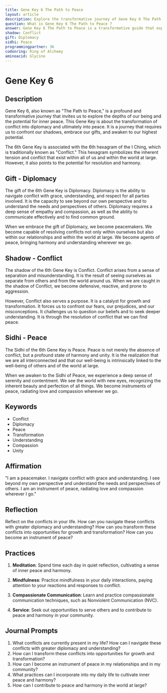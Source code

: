 ```yaml
---
title: Gene Key 6 The Path to Peace
layout: article
description: Explore the transformative journey of Gene Key 6 The Path to Peace. Discover how to navigate conflict with diplomacy, awaken to your highest potential, and become an instrument of peace.
question: What is Gene Key 6 The Path to Peace ?
answer: Gene Key 6 The Path to Peace is a transformative guide that explores the journey from conflict to resolution. It's a profound tool for personal growth, fostering inner peace and harmony through self-awareness and understanding.
shadow: Conflict
gift: Diplomacy
sidhi: Peace
programmingpartner: 36
codonring: Ring of Alchemy
aminoacid: Glycine
---
```

# Gene Key 6

## Description

Gene Key 6, also known as "The Path to Peace," is a profound and transformative journey that invites us to explore the depths of our being and the potential for inner peace. This Gene Key is about the transformation of conflict into diplomacy and ultimately into peace. It is a journey that requires us to confront our shadows, embrace our gifts, and awaken to our highest potential.

The 6th Gene Key is associated with the 6th hexagram of the I Ching, which is traditionally known as "Conflict." This hexagram symbolizes the inherent tension and conflict that exist within all of us and within the world at large. However, it also points to the potential for resolution and harmony.

## Gift - Diplomacy

The gift of the 6th Gene Key is Diplomacy. Diplomacy is the ability to navigate conflict with grace, understanding, and respect for all parties involved. It is the capacity to see beyond our own perspective and to understand the needs and perspectives of others. Diplomacy requires a deep sense of empathy and compassion, as well as the ability to communicate effectively and to find common ground.

When we embrace the gift of Diplomacy, we become peacemakers. We become capable of resolving conflicts not only within ourselves but also within our relationships and within the world at large. We become agents of peace, bringing harmony and understanding wherever we go.

## Shadow - Conflict

The shadow of the 6th Gene Key is Conflict. Conflict arises from a sense of separation and misunderstanding. It is the result of seeing ourselves as separate from others and from the world around us. When we are caught in the shadow of Conflict, we become defensive, reactive, and prone to aggression.

However, Conflict also serves a purpose. It is a catalyst for growth and transformation. It forces us to confront our fears, our prejudices, and our misconceptions. It challenges us to question our beliefs and to seek deeper understanding. It is through the resolution of conflict that we can find peace.

## Sidhi - Peace

The Sidhi of the 6th Gene Key is Peace. Peace is not merely the absence of conflict, but a profound state of harmony and unity. It is the realization that we are all interconnected and that our well-being is intrinsically linked to the well-being of others and of the world at large.

When we awaken to the Sidhi of Peace, we experience a deep sense of serenity and contentment. We see the world with new eyes, recognizing the inherent beauty and perfection of all things. We become instruments of peace, radiating love and compassion wherever we go.

## Keywords

- Conflict
- Diplomacy
- Peace
- Transformation
- Understanding
- Compassion
- Unity

## Affirmation

"I am a peacemaker. I navigate conflict with grace and understanding. I see beyond my own perspective and understand the needs and perspectives of others. I am an instrument of peace, radiating love and compassion wherever I go."

## Reflection

Reflect on the conflicts in your life. How can you navigate these conflicts with greater diplomacy and understanding? How can you transform these conflicts into opportunities for growth and transformation? How can you become an instrument of peace?

## Practices

1. **Meditation**: Spend time each day in quiet reflection, cultivating a sense of inner peace and harmony.

2. **Mindfulness**: Practice mindfulness in your daily interactions, paying attention to your reactions and responses to conflict.

3. **Compassionate Communication**: Learn and practice compassionate communication techniques, such as Nonviolent Communication (NVC).

4. **Service**: Seek out opportunities to serve others and to contribute to peace and harmony in your community.

## Journal Prompts

1. What conflicts are currently present in my life? How can I navigate these conflicts with greater diplomacy and understanding?
2. How can I transform these conflicts into opportunities for growth and transformation?
3. How can I become an instrument of peace in my relationships and in my community?
4. What practices can I incorporate into my daily life to cultivate inner peace and harmony?
5. How can I contribute to peace and harmony in the world at large?